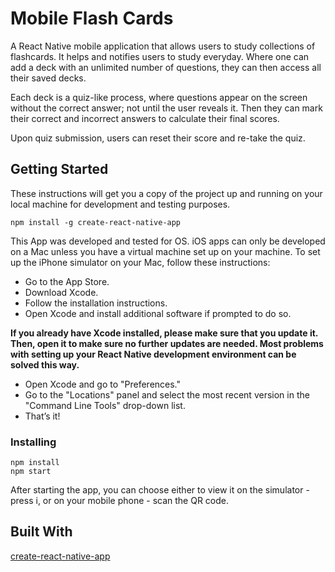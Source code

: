 # Mobile Flash Cards
A React Native mobile application that allows users to study collections of flashcards.
It helps and notifies users to study everyday. Where one can add a deck with an unlimited number of questions, they can then access all their saved decks.

Each deck is a quiz-like process, where questions appear on the screen without the correct answer; not until the user reveals it. Then they can mark their correct and incorrect answers to calculate their final scores.

Upon quiz submission, users can reset their score and re-take the quiz.

## Getting Started
These instructions will get you a copy of the project up and running on your local machine for development and testing purposes.

```
npm install -g create-react-native-app
```

This App was developed and tested for OS.
iOS apps can only be developed on a Mac unless you have a virtual machine set up on your machine. To set up the iPhone simulator on your Mac, follow these instructions:

* Go to the App Store.
* Download Xcode.
* Follow the installation instructions.
* Open Xcode and install additional software if prompted to do so.

**If you already have Xcode installed, please make sure that you update it. Then, open it to make sure no further updates are needed. Most problems with setting up your React Native development environment can be solved this way.**

* Open Xcode and go to "Preferences."
* Go to the "Locations" panel and select the most recent version in the "Command Line Tools" drop-down list.
* That’s it!

### Installing
```
npm install
npm start
```
After starting the app, you can choose either to view it on the simulator - press i, or on your mobile phone - scan the QR code.

## Built With
[create-react-native-app](https://github.com/react-community/create-react-native-app)